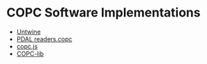 # COPC Software Implementations

* [Untwine](https://github.com/hobu/untwine)
* [PDAL readers.copc](http://pdal.io/stages/readers.copc.html)
* [copc.js](github.com/connormanning/copc.js)
* [COPC-lib](https://github.com/RockRobotic/copc-lib/)
